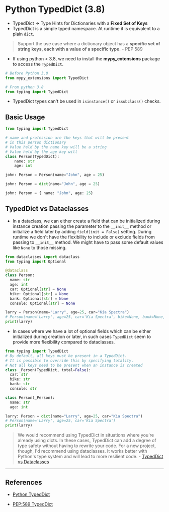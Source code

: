 # Python TypedDict (3.8)

* TypedDict ->  Type Hints for Dictionaries with a **Fixed Set of Keys**
* TypedDict is a simple typed namespace. At runtime it is equivalent to a plain `dict`.

> Support the use case where a dictionary object has a **specific set of string keys, each with a value of a specific type**. - PEP 589

* If using python < 3.8, we need to install the **mypy_extensions** package to access the `TypedDict`.

```Python
# Before Python 3.8
from mypy_extensions import TypedDict

# From python 3.8
from typing import TypedDict
```

* TypedDict types can't be used in `isinstance()` or `issubclass()` checks.

## Basic Usage

```Python
from typing import TypedDict

# name and profession are the keys that will be present
# in this person dictionary
# Value held by the name key will be a string
# Value held by the age key will
class Person(TypedDict):
    name: str
    age: int

john: Person = Person(name="John", age = 25)

john: Person = dict(name="John", age = 25)

john: Person = { name: "John", age: 25}
```

## TypedDict vs Dataclasses

* In a dataclass, we can either create a field that can be initialized during instance creation passing the parameter to the `__init__` method or initialize a field later by adding `field(init = False)` setting. During runtime we don't have the flexibility to include or exclude fields from passing to `__init__` method. We might have to pass some default values like `None` to those missing.

```Python
from dataclasses import dataclass
from typing import Optional

@dataclass
class Person:
  name: str
  age: int
  car: Optional[str] = None
  bike: Optional[str] = None
  bank: Optional[str] = None
  console: Optional[str] = None

larry = Person(name="Larry", age=25, car="Kia Spectra")
# Person(name='Larry', age=25, car='Kia Spectra', bike=None, bank=None, console=None)
print(larry)
```

* In cases where we have a lot of optional fields which can be either initialized during creation or later, in such cases `TypedDict` seem to provide more flexibility compared to dataclasses.

```Python
from typing import TypedDict
# By default, all keys must be present in a TypedDict.
# It is possible to override this by specifying totality.
# Not all keys need to be present when an instance is created
class _Person(TypedDict, total=False):
  car: str
  bike: str
  bank: str
  console: str

class Person(_Person):
  name: str
  age: int

larry: Person = dict(name="Larry", age=25, car="Kia Spectra")
# Person(name='Larry', age=25, car='Kia Spectra')
print(larry)
```

> We would recommend using TypedDict in situations where you're already using dicts. In these cases, TypedDict can add a degree of type safety without having to rewrite your code. For a new project, though, I'd recommend using dataclasses. It works better with Python's type system and will lead to more resilient code. - [TypedDict vs Dataclasses](https://meeshkan.com/blog/typedict-vs-dataclasses-in-python/)

---

## References

* [Python TypedDict](https://mpkocher.github.io/2019/09/19/Exploring-TypedDict-in-Python-3-8/)

* [PEP:589 TypedDict](https://www.python.org/dev/peps/pep-0589/)
